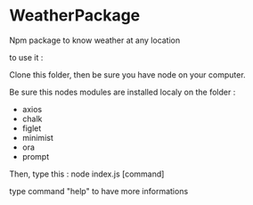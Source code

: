 # WeatherPackage
Npm package to know weather at any location

to use it : 

Clone this folder, then be sure you have node on your computer. 

Be sure this nodes modules are installed localy on the folder :
- axios
- chalk
- figlet
- minimist
- ora
- prompt

Then, type this : node index.js [command] <options>

type command "help" to have more informations
